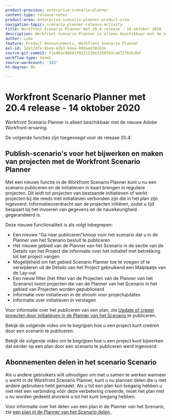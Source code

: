 ```yaml
---
product-previous: enterprise-scenario-planner
content-type: release-notes
product-area: enterprise-scenario-planner-product-area
navigation-topic: scenario-planner-release-activity
title: Workfront Scenario Planner met 20.4 release - 14 oktober 2020
description: Workfront Scenario Planner is alleen beschikbaar met de nieuwe Adobe Workfront-ervaring.
author: Luke
feature: Product Announcements, Workfront Scenario Planner
exl-id: 32e124fe-81ea-42b3-b4aa-069aed78263e
source-git-commit: f1e463c90641f9221228e335b583cab72762b3bd
workflow-type: tm+mt
source-wordcount: '343'
ht-degree: 0%

---
```


# Workfront Scenario Planner met 20.4 release - 14 oktober 2020

Workfront Scenario Planner is alleen beschikbaar met de nieuwe Adobe Workfront-ervaring.

De volgende functies zijn toegevoegd voor de release 20.4:

## Publish-scenario&#39;s voor het bijwerken en maken van projecten met de Workfront Scenario Planner

Met een nieuwe functie in de Workfront Scenario Planner kunt u nu een scenario publiceren en de initiatieven in kaart brengen in reguliere projecten. Dit leidt tot projecten van bestaande initiatieven of werkt projecten bij die reeds met initiatieven verbonden zijn die in het plan zijn ingevoerd. Informatieoverdracht aan de projecten initiëren, zodat u tijd bespaart bij het invoeren van gegevens en de nauwkeurigheid gegarandeerd is.

Deze nieuwe functionaliteit is als volgt inbegrepen:

* Een nieuwe &quot;Ga naar publiceren&quot;knoop voor het scenario dat u in de Planner van het Scenario besluit te publiceren
* Het nieuwe gebied van de Planner van het Scenario in de sectie van de Details van het Project die informatie over het initiatief met betrekking tot het project vangen
* Mogelijkheid om het gebied Scenario Planner toe te voegen of te verwijderen uit de Details van het Project gebruikend een Malplaatje van de Lay-out
* Een nieuw filter (het filter van de Projecten van de Planner van het Scenario) toont projecten die van de Planner van het Scenario in het gebied van Projecten worden gepubliceerd
* Informatie over initiatieven in de stroom voor projectupdates
* Informatie over initiatieven in verslagen

Voor informatie over het publiceren van een plan, zie [ Update of creeer projecten door initiatieven in de Planner van het Scenario ](../../../scenario-planner/publish-scenarios-update-projects.md) te publiceren.

Bekijk de volgende video om te begrijpen hoe u een project kunt creëren door een scenario te publiceren:

Bekijk de volgende video om te begrijpen hoe u een project kunt bijwerken dat eerder op een plan door een scenario te publiceren werd ingevoerd:

## Abonnementen delen in het scenario Scenario

Als u andere gebruikers wilt uitnodigen om met u samen te werken wanneer u werkt in de Workfront Scenario Planner, kunt u nu plannen delen die u met andere gebruikers hebt gemaakt. Als u tot een plan kon toegang hebben u niet met een verbinding vóór deze verbetering creeerde, moet het plan met u nu worden gedeeld alvorens u tot het kunt toegang hebben.

Voor informatie over het delen van een plan in de Planner van het Scenario, zie [ een plan in de Planner van het Scenario delen ](../../../scenario-planner/share-a-plan.md).

